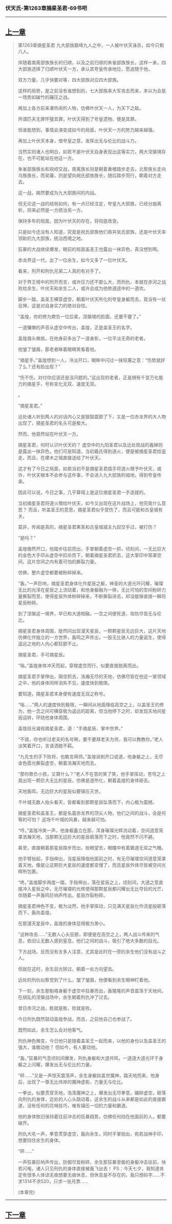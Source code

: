 ### 伏天氏-第1263章摘星圣君-69书吧

--------
[上一章](./f5c9609ecd73c9177b74e4fd4665ea23.md)
--------


>
>
>
>第1263章摘星圣君
>九大部族巅峰九人之中，一人被叶伏天诛杀，如今只剩八人。
>
>伴随着南离部族族长的归顺，以及之前归顺的朱雀部族族长，这样一来，四大部族选择了归顺叶伏天一方，承认其夸皇传承地位，愿追随于他。
>
>双方力量，几乎快要对等，四大部族对应四大部族。
>
>这样的局势，是之前没有谁想到的，七大部族率大军攻击而来，本以为会是一场势如破竹的碾压之战。
>
>再加上各方前来凑热闹的人物，仿佛叶伏天一人，为天下之敌。
>
>所谓匹夫无罪怀璧其罪，叶伏天得到了夸皇遗物，便是其罪。
>
>但谁能想到，事情会演变成如今的局面，叶伏天一方的势力越来越强。
>
>再加上叶伏天本身，借夸皇之意，发挥出无与伦比的战斗力。
>
>当然实则诸人也明白，如若不是叶伏天自身表现出这等实力，两大涅槃境存在，也不可能站在他这一方。
>
>朱雀部族族长和祝崆交战，南离族长则是朝着重楼踏步走去，北黎族长走向乌族族长，而吴庸，则是望向阙氏部族族长，随后踏步而行，朝着对方走去。
>
>这一战，嫣然要成为九大部族间的内战。
>
>但无论这一战的结局如何，有一点已经注定，夸皇九大部族，已经分崩离析，将来必然是一方统治另一方。
>
>保持多年的局面，因为叶伏天的存在，将彻底改变。
>
>只是如今还没有人知道，究竟是祝氏部族他们吞并吴氏部族，还是叶伏天率领新的九大部族，统治西境之地。
>
>狂暴的大战继续爆发，眼前的局面盖圣王也露出一抹异色，真没想到啊。
>
>赤龙界这一代，出了一位余生，如今又多了一位叶伏天。
>
>看来，刑开和刑仇兄弟二人真的有对手了。
>
>对于界王榜中的刑开而言，或许压力还不那么大，而刑仇，本就在赤河之战败给余生，叶伏天和余生二人，或许会成为他修道途中的一道坎。
>
>脚步一踏，盖圣王横穿虚空，朝着叶伏天所化的夸皇身躯而去，竟没有一丝忌惮，这是对自身实力的绝对自信。
>
>“盖煌，你的修为欺负一位后辈，涅槃境的脸面，还要不要了。”
>
>一道慵懒的声音从虚空中传出，盖煌，正是盖圣王的名字。
>
>盖煌眉头微挑，在他身前多出了一道身影，一位平淡无奇的老者。
>
>他皱了皱眉，那老者眯着眼睛笑看着他。
>
>“摘星手。”盖煌想到一人，冷淡开口，眼眸中闪过一抹轻蔑之意：“伤势就好了么？还有脸出现？”
>
>“伤不伤，对付你应该还是没问题的。”这出现的老者，正是拥有千变万化能力的摘星手，号称变化无双、速度无双。
>
>。
>
>“摘星圣君。”
>
>远处诸人听到两人的对话内心又是狠狠震颤了下，又是一位赤龙界的大人物出现了，摘星圣君的名头可是极大。
>
>然而，他竟然站在叶伏天一方。
>
>摘星圣君，何时认识叶伏天的？
>虚空中的九阳圣君以及远处观战的羲婵则是露出一抹异色，他们可是知道，当初羲氏得到道火，便是被摘星圣君给盗走，而且，在建木之城直接送给了叶伏天。
>
>这才有了今日之局面，如若当初不是摘星圣君插手将道火赠予叶伏天，或许，叶伏天根本不会参与这件事，不会进入九大部族的祖地，得到夸皇传承。
>
>因此可以说，今日之事，几乎算得上是这位摘星圣君一手造就的。
>
>当初摘星圣君将道火赠给叶伏天，如今又出现在这片战场上，他究竟什么意思？
>而且，听盖圣王的意思，摘星圣君似乎受伤了，而且可能和古皇城有关。
>
>莫非，传闻是真的，摘星圣君果真和古皇城城主九奴交手过，被打伤？
>
>“是吗？”
>
>盖煌傲然开口，他踏步往前而出，手掌朝着虚空一抓，顷刻间，一无比巨大的金色大手印从虚空中扣杀而下，朝着摘星圣君抓去，这大掌印中笼罩空间，这片空间之内有着可怕的撕裂力量。
>
>仿佛，整片虚空都要被粉碎掉来。
>
>“轰。”一声巨响，摘星圣君身体化作星辰之躯，神圣的大道光环闪耀，璀璨无比的光泽在星辰之上流动着，和他身躯融为一体，无比可怕的空间粉碎力量撕裂而至，使得星辰外体粉碎掉来，不断撕裂进去，却没能够直接一瞬将星辰粉碎。
>
>到了涅槃这一境界，早已和大道相融，一念之间便死道，攻防尽皆无与伦比。
>
>摘星圣君身体周围，陡然间出现漫天星辰，一颗颗星辰无边巨大，这片天地仿佛化作独立的一方世界，轰鸣之声传出，一股无比骇人的力量诞生，使得遥远之地的人内心都狂颤不止。
>
>摘星圣君，手可摘星辰。
>
>“嗡。”盖煌身体冲天而起，穿梭虚空而行，似要直接脱离而出。
>
>摘星圣君手掌伸出，隔空抓去，浩瀚无尽的天地，仿佛尽皆在他这一掌领域之中，他的身体同样消失不见，速度快到极限。
>
>要知道，摘星圣君本身便有速度无双之称号。
>
>“嗡……”两人的速度快到极限，一瞬间从地面降临高空之上，以盖圣王的修为，他一念之间可横穿极为遥远的距离，但当他停下之时，却发现天地间星辰运转，环绕他身体周围。
>
>盖煌目光凝视摘星圣君，道：“手摘星辰、掌中世界。”
>
>“不错，你也听过老夫的名号啊，要不要拜老夫为师，我可以教教你。”老人淡笑着开口，言语洒脱不羁。
>
>“九先生的手下败将，也敢言拜师。”盖煌讽刺开口说道，他身躯之上，无尽金色霞光撕裂虚空，朝着浩瀚天地而去。
>
>“那你欺负小孩，又算什么？”老人不在意的笑了笑，他手掌挥动，苍穹之上竟出现一颗巨大无比的星辰，仿佛是道所化，朝着盖煌的身体砸去。
>
>天地轰鸣，无边巨大的星辰似要镇压灭世。
>
>千叶城无数人抬头看天，皆都看到那颗星辰坠落而下，内心极为震撼。
>
>摘星圣君和盖圣王，都是名震赤龙界的顶尖人物，他们之间的战斗，会是何等的可怕？
>这场千叶城的风暴，越来越可怕。
>
>“哼。”盖煌冷笑一声，他身躯矗立在那，浑身璀璨光辉流动着，空间道意笼罩浩瀚天地，当那颗无边巨大的星辰砸落而下之时，他竟然不闪不避。
>
>甚至，直接朝着那星辰踏步而出，抬眼望去，眼瞳中有着霸道无双之气概。
>
>他手臂抬起，手指伸出，当星辰降临他面前之时，有无尽璀璨空间道意笼罩着天地，像是让这颗巨大星辰的速度都变慢了，而且星辰外体尽皆被空间光辉所包裹。
>
>“咚。”盖煌脚步再度一踏，手指伸出，落在星辰之上，顷刻间，大道之意直接冲入星辰之中，无尽璀璨的光辉使得那颗星辰都闪耀出无比夺目的光芒，伴随着一声轰鸣巨响声传出，星辰炸裂粉碎。
>
>摘星圣君神色不变，极为淡然，他手掌挥动，只见满天星辰化作流星般砸落而下，轰向盖煌。
>
>在那漫天星辰中，盖煌的身体显得极为渺小。
>
>“这种攻击……”无数人心头狂颤，即便是在高空之上，两人战斗传来的气息，依旧让无数人感到窒息，他们之间的战斗，吸引了绝大多数的目光。
>
>下方战场，反而没有太多人注意，尤其是此时在一旁的余生他们没有战斗之人。
>
>但就在这时，余生目光转过，朝着一处方向望去。
>
>远处的刑仇似察觉到了什么，皱了皱眉，他便看到余生眼神盯着他。
>
>下一刻，余生那魁梧身躯于虚空中狂暴而出，轰隆隆的声音震荡于天地间，在胡乱的涅槃战场中，余生朝着刑仇冲了过去。
>
>昔日赤河之战，胜就是胜，败就是败。
>
>今日刑仇既然鼓动盖煌参战，而且，之前他自己也参战了。
>
>既然如此，余生怎么会对他客气。
>
>刑仇神色微变，今日他只是随着盖圣王一起而来，以他的身份以及盖圣王的强大，谁敢动他？
>但如今，有人要动他。
>
>“轰。”狂暴的气息顷刻间爆发，刑仇身躯和大道共鸣，一道道大道光环于身躯之上闪耀，爆发出无与伦比的力量。
>
>“砰……”又是一声惊天震荡声，余生身躯如盖世魔神，踏天地而来，他身后，出现了一尊无比伟岸的魔神虚影，力量无与伦比。
>
>一拳出，似要贯穿天地，浩荡魔神之上，爆发出无尽拳意，碾碎虚空，砸落向刑仇的身体，远处的人心头跳动着，这余生的战斗从来都是如此的直接霸道，没有任何的花哨技巧，唯有镇压一切的力量和霸道。
>
>他的身体依旧保持着往前冲击的狂暴趋势，仿佛任何挡在他面前的人，都要破开。
>
>刑仇大吼一声，拳意贯穿虚空，轰向余生，同时手掌拍出，宛若战神手印，想要挡住余生的身体。
>
>“砰……”
>
>一声狂暴巨响声传出，防御尽皆粉碎，余生那狂暴至极的身躯冲击往前，快若闪电，诸人只见刑仇的身体直接被轰飞出去！
>PS：今天七夕，我知道肯定有很多人体谅无痕想要无痕休息，但休息是不存在的，我只想码字……不求1314不求520，只求一张月票……
>
>(本章完)
>
>

--------
[下一章](./56373aeb53d3c4995332a8d578d995e7.md)
--------
